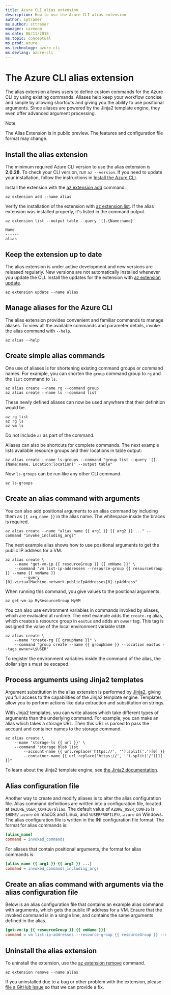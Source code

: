 ```yaml
---
title: Azure CLI alias extension
description: How to use the Azure CLI alias extension
author: sptramer
ms.author: sttramer
manager: carmonm
ms.date: 06/11/2018
ms.topic: conceptual
ms.prod: azure
ms.technology: azure-cli
ms.devlang: azure-cli
---
```


# The Azure CLI alias extension

The alias extension allows users to define custom commands for the Azure CLI by using existing commands. Aliases help keep your workflow concise and simple by allowing shortcuts and giving you the ability to use positional arguments. Since aliases are powered by the Jinja2 template engine, they even offer advanced argument processing.

> [!NOTE]
> The Alias Extension is in public preview. The features and configuration file format may change.

## Install the alias extension

The minimum required Azure CLI version to use the alias extension is **2.0.28**. To check your CLI version, run `az --version`. If you need to update your installation,  follow the instructions in [Install the Azure CLI](./install-azure-cli.md).

Install the extension with the [az extension add](/cli/azure/extension#az-extension-add) command.

```azurecli-interactive
az extension add --name alias
```

Verify the installation of the extension with [az extension list](/cli/azure/extension#az-extension-list). If the alias extension was installed properly, it's listed in the command output.

```azurecli-interactive
az extension list --output table --query '[].{Name:name}'
```

```output
Name
------
alias
```

## Keep the extension up to date

The alias extension is under active development and new versions are released regularly. New versions are not automatically installed whenever you update the CLI. Install the updates for the extension with [az extension update](/cli/azure/extension#az-extension-update).

```azurecli-interactive
az extension update --name alias
```

## Manage aliases for the Azure CLI

The alias extension provides convenient and familiar commands to manage aliases. To view all the available commands and parameter details, invoke the alias command with `--help`.

```azurecli-interactive
az alias --help
```

## Create simple alias commands

One use of aliases is for shortening existing command groups or command names. For example, you can shorten the `group` command group to `rg` and the `list` command to `ls`.

```azurecli-interactive
az alias create --name rg --command group
az alias create --name ls --command list
```

These newly defined aliases can now be used anywhere that their definition would be.

```azurecli-interactive
az rg list
az rg ls
az vm ls
```

Do not include `az` as part of the command.

Aliases can also be shortcuts for complete commands. The next example lists available resource groups and their locations in table output:

```azurecli-interactive
az alias create --name ls-groups --command "group list --query '[].{Name:name, Location:location}' --output table"
```

Now `ls-groups` can be run like any other CLI command.

```azurecli-interactive
az ls-groups
```

## Create an alias command with arguments

You can also add positional arguments to an alias command by including them as `{{ arg_name }}` in the alias name. The whitespace inside the braces is required.

```azurecli-interactive
az alias create --name "alias_name {{ arg1 }} {{ arg2 }} ..." --command "invoke_including_args"
```

The next example alias shows how to use positional arguments to get the public IP address for a VM.

```azurecli-interactive
az alias create \
    --name "get-vm-ip {{ resourceGroup }} {{ vmName }}" \
    --command "vm list-ip-addresses --resource-group {{ resourceGroup }} --name {{ vmName }}
        --query [0].virtualMachine.network.publicIpAddresses[0].ipAddress"
```

When running this command, you give values to the positional arguments.

```azurecli-interactive
az get-vm-ip MyResourceGroup MyVM
```

You can also use environment variables in commands invoked by aliases, which are evaluated at runtime. The next example adds the `create-rg` alias, which creates a resource group in `eastus` and adds an `owner` tag. This tag is assigned the value of the local environment variable `USER`.

```azurecli-interactive
az alias create \
    --name "create-rg {{ groupName }}" \
    --command "group create --name {{ groupName }} --location eastus --tags owner=\$USER"
```

To register the environment variables inside the command of the alias, the dollar sign `$` must be escaped.

## Process arguments using Jinja2 templates

Argument substitution in the alias extension is performed by [Jinja2](http://jinja.pocoo.org/docs/2.10/), giving you full access to the capabilities of the Jinja2 template engine. Templates allow you to perform actions like data extraction and substitution on strings.

With Jinja2 templates, you can write aliases which take different types of arguments than the underlying command. For example, you can make an alias which takes a storage URL. Then this URL is parsed to pass the account and container names to the storage command.

```azurecli-interactive
az alias create \
    --name 'storage-ls {{ url }}' \
    --command "storage blob list
        --account-name {{ url.replace('https://', '').split('.')[0] }}
        --container-name {{ url.replace('https://', '').split('/')[1] }}"
```

To learn about the Jinja2 template engine, see [the Jinja2 documentation](http://jinja.pocoo.org/docs/2.10/templates/).

## Alias configuration file

Another way to create and modify aliases is to alter the alias configuration file. Alias command definitions are written into a configuration file, located at `$AZURE_USER_CONFIG/alias`. The default value of `AZURE_USER_CONFIG` is `$HOME/.azure` on macOS and Linux, and `%USERPROFILE%\.azure` on Windows. The alias configuration file is written in the INI configuration file format. The format for alias commands is:

```ini
[alias_name]
command = invoked_commands
```

For aliases that contain positional arguments, the format for alias commands is:

```ini
[alias_name {{ arg1 }} {{ arg2 }} ...]
command = invoked_commands_including_args
```

## Create an alias command with arguments via the alias configuration file

Below is an alias configuration file that contains an example alias command with arguments, which gets the public IP address for a VM. Ensure that the invoked command is in a single line, and contains the same arguments defined in the alias.

```ini
[get-vm-ip {{ resourceGroup }} {{ vmName }}]
command = vm list-ip-addresses --resource-group {{ resourceGroup }} --name {{ vmName }} --query [0].virtualMachine.network.publicIpAddresses[0].ipAddress
```

## Uninstall the alias extension

To uninstall the extension, use the [az extension remove](/cli/azure/extension#az-extension-remove) command.

```azurecli-interactive
az extension remove --name alias
```

If you uninstalled due to a bug or other problem with the extension, please [file a GitHub issue](https://github.com/Azure/azure-cli-extensions/issues) so that we can provide a fix.
